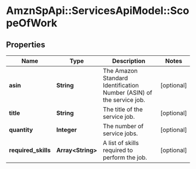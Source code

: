 # AmznSpApi::ServicesApiModel::ScopeOfWork

## Properties
Name | Type | Description | Notes
------------ | ------------- | ------------- | -------------
**asin** | **String** | The Amazon Standard Identification Number (ASIN) of the service job. | [optional] 
**title** | **String** | The title of the service job. | [optional] 
**quantity** | **Integer** | The number of service jobs. | [optional] 
**required_skills** | **Array&lt;String&gt;** | A list of skills required to perform the job. | [optional] 

